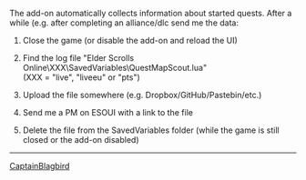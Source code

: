 The add-on automatically collects information about started quests.
After a while (e.g. after completing an alliance/dlc send me the data:

1. Close the game (or disable the add-on and reload the UI)

2. Find the log file "Elder Scrolls Online\XXX\SavedVariables\QuestMapScout.lua"  
   (XXX = "live", "liveeu" or "pts")

3. Upload the file somewhere (e.g. Dropbox/GitHub/Pastebin/etc.)

4. Send me a PM on ESOUI with a link to the file

5. Delete the file from the SavedVariables folder (while the game is still closed or the add-on disabled)

____
[CaptainBlagbird](http://www.esoui.com/forums/member.php?userid=13972)